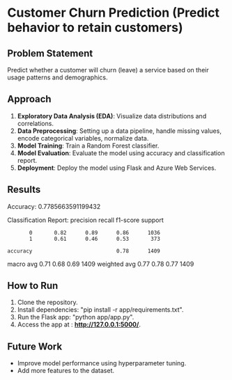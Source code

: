# Customer Churn Prediction (Predict behavior to retain customers)

## Problem Statement
Predict whether a customer will churn (leave) a service based on their usage patterns and demographics.

## Approach
1. **Exploratory Data Analysis (EDA)**: Visualize data distributions and correlations.
2. **Data Preprocessing**: Setting up a data pipeline, handle missing values, encode categorical variables, normalize data.
3. **Model Training**: Train a Random Forest classifier.
4. **Model Evaluation**: Evaluate the model using accuracy and classification report.
5. **Deployment**: Deploy the model using Flask and Azure Web Services.

## Results
Accuracy: 0.7785663591199432

Classification Report:
               precision    recall  f1-score   support

           0       0.82      0.89      0.86      1036 
           1       0.61      0.46      0.53       373 

    accuracy                           0.78      1409 
   macro avg       0.71      0.68      0.69      1409 
weighted avg       0.77      0.78      0.77      1409 

## How to Run
1. Clone the repository.
2. Install dependencies: "pip install -r app/requirements.txt".
3. Run the Flask app: "python app/app.py".
4. Access the app at : **http://127.0.0.1:5000/**.

## Future Work
- Improve model performance using hyperparameter tuning.
- Add more features to the dataset.










